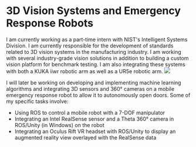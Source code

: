 # 3D Vision Systems and Emergency Response Robots

I am currently working as a part-time intern with NIST's Intelligent Systems Division. I am currently responsible for the development of standards related to 3D vision systems in the manufacturing industry. I am working with several industry-grade vision solutions in addition to building a custom vision platform for benchmark testing. I am also integrating these systems with both a KUKA iiwr robotic arm as well as a UR5e robotic arm.
<img src="../images/pose_estimation.png?raw=true"/>

I will later be working on developing and implementing machine learning algorithms and integrating 3D sensors and 360° cameras on a mobile emergency response robot to allow it to autonomously open doors. Some of my specific tasks involve:
- Using ROS to control a mobile robot with a 7-DOF manipulator
- Integrating an Intel RealSense sensor and a Theta 360° camera in ROS/Unity (in Windows) on the robot
- Integrating an Oculus Rift VR headset with ROS/Unity to display an augmented reality view overlayed with the RealSense data
